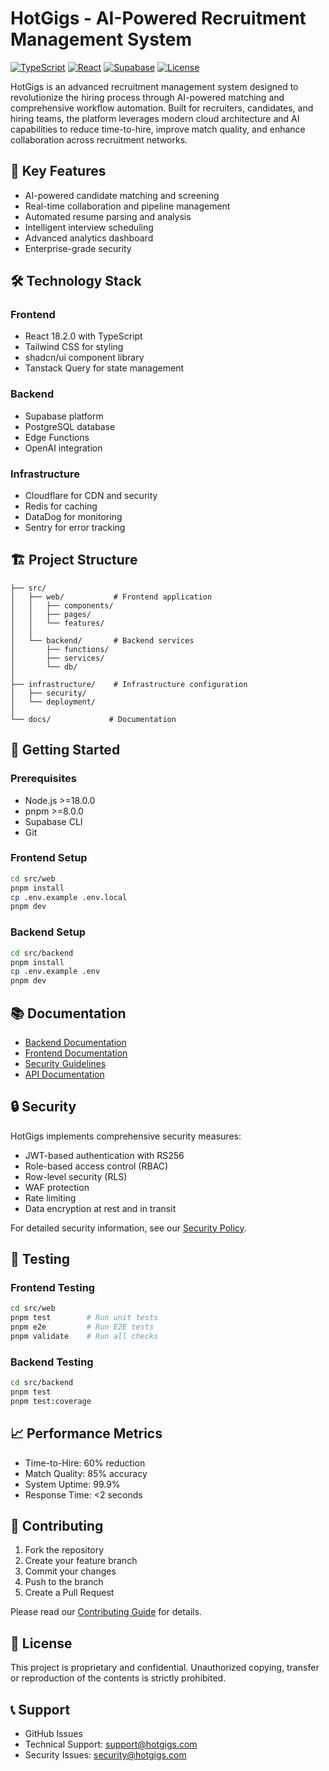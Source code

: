 # HotGigs - AI-Powered Recruitment Management System

[![TypeScript](https://shields.io/badge/TypeScript-5.0+-blue)](https://www.typescriptlang.org/)
[![React](https://shields.io/badge/React-18.2.0-blue)](https://reactjs.org/)
[![Supabase](https://shields.io/badge/Supabase-Latest-green)](https://supabase.io/)
[![License](https://shields.io/badge/License-MIT-yellow)](LICENSE)

HotGigs is an advanced recruitment management system designed to revolutionize the hiring process through AI-powered matching and comprehensive workflow automation. Built for recruiters, candidates, and hiring teams, the platform leverages modern cloud architecture and AI capabilities to reduce time-to-hire, improve match quality, and enhance collaboration across recruitment networks.

## 🚀 Key Features

- AI-powered candidate matching and screening
- Real-time collaboration and pipeline management
- Automated resume parsing and analysis
- Intelligent interview scheduling
- Advanced analytics dashboard
- Enterprise-grade security

## 🛠 Technology Stack

### Frontend
- React 18.2.0 with TypeScript
- Tailwind CSS for styling
- shadcn/ui component library
- Tanstack Query for state management

### Backend
- Supabase platform
- PostgreSQL database
- Edge Functions
- OpenAI integration

### Infrastructure
- Cloudflare for CDN and security
- Redis for caching
- DataDog for monitoring
- Sentry for error tracking

## 🏗 Project Structure

```
├── src/
│   ├── web/           # Frontend application
│   │   ├── components/
│   │   ├── pages/
│   │   └── features/
│   │
│   └── backend/       # Backend services
│       ├── functions/
│       ├── services/
│       └── db/
│
├── infrastructure/    # Infrastructure configuration
│   ├── security/
│   └── deployment/
│
└── docs/             # Documentation
```

## 🚦 Getting Started

### Prerequisites

- Node.js >=18.0.0
- pnpm >=8.0.0
- Supabase CLI
- Git

### Frontend Setup

```bash
cd src/web
pnpm install
cp .env.example .env.local
pnpm dev
```

### Backend Setup

```bash
cd src/backend
pnpm install
cp .env.example .env
pnpm dev
```

## 📚 Documentation

- [Backend Documentation](src/backend/README.md)
- [Frontend Documentation](src/web/README.md)
- [Security Guidelines](SECURITY.md)
- [API Documentation](src/backend/docs/api.md)

## 🔒 Security

HotGigs implements comprehensive security measures:

- JWT-based authentication with RS256
- Role-based access control (RBAC)
- Row-level security (RLS)
- WAF protection
- Rate limiting
- Data encryption at rest and in transit

For detailed security information, see our [Security Policy](SECURITY.md).

## 🧪 Testing

### Frontend Testing
```bash
cd src/web
pnpm test        # Run unit tests
pnpm e2e         # Run E2E tests
pnpm validate    # Run all checks
```

### Backend Testing
```bash
cd src/backend
pnpm test
pnpm test:coverage
```

## 📈 Performance Metrics

- Time-to-Hire: 60% reduction
- Match Quality: 85% accuracy
- System Uptime: 99.9%
- Response Time: <2 seconds

## 🤝 Contributing

1. Fork the repository
2. Create your feature branch
3. Commit your changes
4. Push to the branch
5. Create a Pull Request

Please read our [Contributing Guide](CONTRIBUTING.md) for details.

## 📄 License

This project is proprietary and confidential. Unauthorized copying, transfer or reproduction of the contents is strictly prohibited.

## 📞 Support

- GitHub Issues
- Technical Support: support@hotgigs.com
- Security Issues: security@hotgigs.com